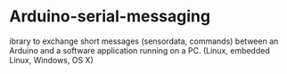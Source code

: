 Arduino-serial-messaging
========================

ibrary to exchange short messages (sensordata, commands) between an Arduino and a software application running on a PC. (Linux, embedded Linux, Windows, OS X)
